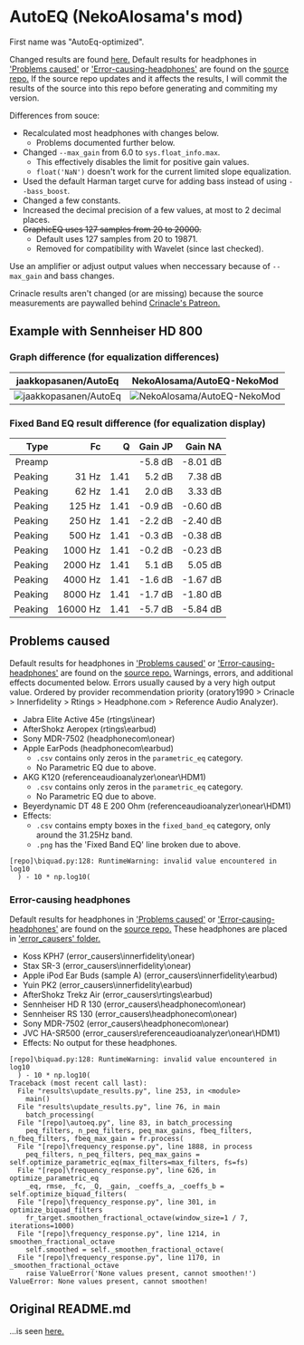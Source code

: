 # AutoEQ (NekoAlosama's mod)
First name was "AutoEq-optimized".

Changed results are found [here.](./results)
Default results for headphones in ['Problems caused'](#problems-caused) or ['Error-causing-headphones'](#error-causing-headphones) are found on the [source repo.](https://github.com/jaakkopasanen/AutoEq/tree/master/results)
If the source repo updates and it affects the results, I will commit the results of the source into this repo before generating and commiting my version.

Differences from souce:
- Recalculated most headphones with changes below.
  - Problems documented further below.
- Changed `--max_gain` from 6.0 to `sys.float_info.max`.
  - This effectively disables the limit for positive gain values.
  - `float('NaN')` doesn't work for the current limited slope equalization.
- Used the default Harman target curve for adding bass instead of using `--bass_boost`.
- Changed a few constants.
- Increased the decimal precision of a few values, at most to 2 decimal places.
- ~~GraphicEQ uses 127 samples from 20 to 20000.~~
  - Default uses 127 samples from 20 to 19871.
  - Removed for compatibility with Wavelet (since last checked).

Use an amplifier or adjust output values when neccessary because of `--max_gain` and bass changes.

Crinacle results aren't changed (or are missing) because the source measurements are paywalled behind [Crinacle's Patreon.](https://www.patreon.com/crinacle)

## Example with Sennheiser HD 800
### Graph difference (for equalization differences)
| jaakkopasanen/AutoEq | NekoAlosama/AutoEQ-NekoMod |
| :------------------: | :------------------------: |
| ![jaakkopasanen/AutoEq](https://gitcdn.xyz/repo/jaakkopasanen/AutoEq/master/results/oratory1990/harman_over-ear_2018/Sennheiser%20HD%20800/Sennheiser%20HD%20800.png) | ![NekoAlosama/AutoEQ-NekoMod](https://gitcdn.xyz/repo/NekoAlosama/AutoEQ-NekoMod/master/results/oratory1990/harman_over-ear_2018/Sennheiser%20HD%20800/Sennheiser%20HD%20800.png) |

### Fixed Band EQ result difference (for equalization display)

| Type    | Fc       |    Q | Gain JP | Gain NA  |
|--------:|---------:|-----:|--------:|---------:|
| Preamp  |          |      | -5.8 dB | -8.01 dB |
| Peaking | 31 Hz    | 1.41 | 5.2 dB  | 7.38 dB  |
| Peaking | 62 Hz    | 1.41 | 2.0 dB  | 3.33 dB  |
| Peaking | 125 Hz   | 1.41 | -0.9 dB | -0.60 dB |
| Peaking | 250 Hz   | 1.41 | -2.2 dB | -2.40 dB |
| Peaking | 500 Hz   | 1.41 | -0.3 dB | -0.38 dB |
| Peaking | 1000 Hz  | 1.41 | -0.2 dB | -0.23 dB |
| Peaking | 2000 Hz  | 1.41 | 5.1 dB  | 5.05 dB  |
| Peaking | 4000 Hz  | 1.41 | -1.6 dB | -1.67 dB |
| Peaking | 8000 Hz  | 1.41 | -1.7 dB | -1.80 dB |
| Peaking | 16000 Hz | 1.41 | -5.7 dB | -5.84 dB |

## Problems caused
Default results for headphones in ['Problems caused'](#problems-caused) or ['Error-causing-headphones'](#error-causing-headphones) are found on the [source repo.](https://github.com/jaakkopasanen/AutoEq/tree/master/results)
Warnings, errors, and additional effects documented below. Errors usually caused by a very high output value.
Ordered by provider recommendation priority (oratory1990 > Crinacle > Innerfidelity > Rtings > Headphone.com > Reference Audio Analyzer).

- Jabra Elite Active 45e (rtings\inear)
- AfterShokz Aeropex (rtings\earbud)
- Sony MDR-7502 (headphonecom\onear)
- Apple EarPods (headphonecom\earbud)
  - `.csv` contains only zeros in the `parametric_eq` category.
  - No Parametric EQ due to above.
- AKG K120 (referenceaudioanalyzer\onear\HDM1)
  - `.csv` contains only zeros in the `parametric_eq` category.
  - No Parametric EQ due to above.
- Beyerdynamic DT 48 E 200 Ohm (referenceaudioanalyzer\onear\HDM1)
- Effects:
  - `.csv` contains empty boxes in the `fixed_band_eq` category, only around the 31.25Hz band.
  - `.png` has the 'Fixed Band EQ' line broken due to above.
  
```
[repo]\biquad.py:128: RuntimeWarning: invalid value encountered in log10
  ) - 10 * np.log10(
```

### Error-causing headphones 
Default results for headphones in ['Problems caused'](#problems-caused) or ['Error-causing-headphones'](#error-causing-headphones) are found on the [source repo.](https://github.com/jaakkopasanen/AutoEq/tree/master/results)
These headphones are placed in ['error_causers' folder.](./measurements/error_causers)

- Koss KPH7 (error_causers\innerfidelity\onear)
- Stax SR-3 (error_causers\innerfidelity\onear)
- Apple iPod Ear Buds (sample A) (error_causers\innerfidelity\earbud)
- Yuin PK2 (error_causers\innerfidelity\earbud)
- AfterShokz Trekz Air (error_causers\rtings\earbud)
- Sennheiser HD R 130 (error_causers\headphonecom\onear)
- Sennheiser RS 130 (error_causers\headphonecom\onear)
- Sony MDR-7502 (error_causers\headphonecom\onear)
- JVC HA-SR500 (error_causers\referenceaudioanalyzer\onear\HDM1)
- Effects: No output for these headphones.

```
[repo]\biquad.py:128: RuntimeWarning: invalid value encountered in log10
  ) - 10 * np.log10(
Traceback (most recent call last):
  File "results\update_results.py", line 253, in <module>
    main()
  File "results\update_results.py", line 76, in main
    batch_processing(
  File "[repo]\autoeq.py", line 83, in batch_processing
    peq_filters, n_peq_filters, peq_max_gains, fbeq_filters, n_fbeq_filters, fbeq_max_gain = fr.process(
  File "[repo]\frequency_response.py", line 1888, in process
    peq_filters, n_peq_filters, peq_max_gains = self.optimize_parametric_eq(max_filters=max_filters, fs=fs)
  File "[repo]\frequency_response.py", line 626, in optimize_parametric_eq
    _eq, rmse, _fc, _Q, _gain, _coeffs_a, _coeffs_b = self.optimize_biquad_filters(
  File "[repo]\frequency_response.py", line 301, in optimize_biquad_filters
    fr_target.smoothen_fractional_octave(window_size=1 / 7, iterations=1000)
  File "[repo]\frequency_response.py", line 1214, in smoothen_fractional_octave
    self.smoothed = self._smoothen_fractional_octave(
  File "[repo]\frequency_response.py", line 1170, in _smoothen_fractional_octave
    raise ValueError('None values present, cannot smoothen!')
ValueError: None values present, cannot smoothen!
```

## Original README.md
...is seen [here.](https://github.com/jaakkopasanen/AutoEq/blob/master/README.md)

